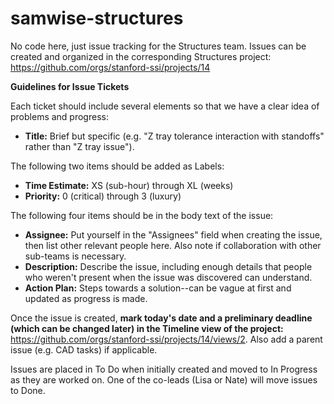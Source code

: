 # samwise-structures
No code here, just issue tracking for the Structures team. Issues can be created and organized in the corresponding Structures project: https://github.com/orgs/stanford-ssi/projects/14

**Guidelines for Issue Tickets**

Each ticket should include several elements so that we have a clear idea of problems and progress:

- **Title:** Brief but specific (e.g. "Z tray tolerance interaction with standoffs" rather than "Z tray issue").

The following two items should be added as Labels:
- **Time Estimate:** XS (sub-hour) through XL (weeks)
- **Priority:** 0 (critical) through 3 (luxury)

The following four items should be in the body text of the issue:
- **Assignee:** Put yourself in the "Assignees" field when creating the issue, then list other relevant people here. Also note if collaboration with other sub-teams is necessary.
- **Description:** Describe the issue, including enough details that people who weren't present when the issue was discovered can understand.
- **Action Plan:** Steps towards a solution--can be vague at first and updated as progress is made.

Once the issue is created, **mark today's date and a preliminary deadline (which can be changed later) in the Timeline view of the project:** https://github.com/orgs/stanford-ssi/projects/14/views/2. Also add a parent issue (e.g. CAD tasks) if applicable.

Issues are placed in To Do when initially created and moved to In Progress as they are worked on. One of the co-leads (Lisa or Nate) will move issues to Done.
